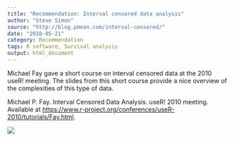 ```yaml
---
title: "Recommendation: Interval censored data analysis"
author: "Steve Simon"
source: "http://blog.pmean.com/interval-censored/"
date: "2018-05-21"
category: Recommendation
tags: R software, Survival analysis
output: html_document
---
```


Michael Fay gave a short course on interval censored data at the 2010
useR! meeting. The slides from this short course provide a nice overview
of the complexities of this type of data.

<!---More--->

Michael P. Fay. Interval Censored Data Analysis. useR! 2010 meeting.
Available at
<https://www.r-project.org/conferences/useR-2010/tutorials/Fay.html>.

![](http://www.pmean.com/images/interval-censored01.png)




